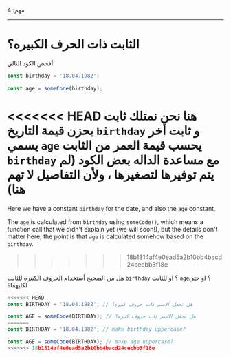 مهم: 4

---

# الثابت ذات الحرف الكبيره؟

أفحص الكود التالي:

```js
const birthday = '18.04.1982';

const age = someCode(birthday);
```

<<<<<<< HEAD
هنا نحن نمتلك ثابت يحزن قيمة التاريخ `birthday` و ثابت أخر يسمي `age` يحسب قيمة العمر من الثابت `birthday` مع مساعدة الداله بعض الكود (لم يتم توفيرها لتصغيرها ، ولأن التفاصيل لا تهم هنا)
=======
Here we have a constant `birthday` for the date, and also the `age` constant.

The `age` is calculated from `birthday` using `someCode()`, which means a function call that we didn't explain yet (we will soon!), but the details don't matter here, the point is that `age` is calculated somehow based on the `birthday`.
>>>>>>> 18b1314af4e0ead5a2b10bb4bacd24cecbb3f18e

هل من الصحيح أستخدام الحروف الكبيره للثابت `birthday` ؟ او للثابت `age`؟ او حتي لكليهما؟

```js
<<<<<<< HEAD
const BIRTHDAY = '18.04.1982'; // هل نجعل الاسم ذات حروف كبيره؟

const AGE = someCode(BIRTHDAY); // هل نجعل الاسم ذات حروف كبيره؟
=======
const BIRTHDAY = '18.04.1982'; // make birthday uppercase?

const AGE = someCode(BIRTHDAY); // make age uppercase?
>>>>>>> 18b1314af4e0ead5a2b10bb4bacd24cecbb3f18e
```
